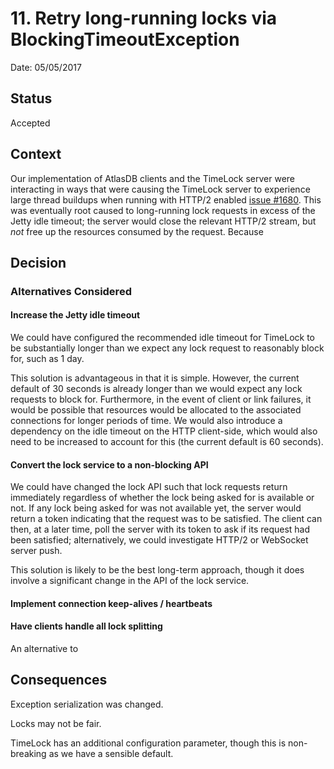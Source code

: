 # 11. Retry long-running locks via BlockingTimeoutException

Date: 05/05/2017

## Status

Accepted

## Context

Our implementation of AtlasDB clients and the TimeLock server were interacting in ways that were causing the TimeLock
server to experience large thread buildups when running with HTTP/2 enabled 
[issue #1680](https://github.com/palantir/atlasdb/issues/1680). This was eventually root caused to long-running
lock requests in excess of the Jetty idle timeout; the server would close the relevant HTTP/2 stream, but *not*
free up the resources consumed by the request. Because

## Decision

### Alternatives Considered

#### Increase the Jetty idle timeout

We could have configured the recommended idle timeout for TimeLock to be substantially longer than we expect any lock
request to reasonably block for, such as 1 day.

This solution is advantageous in that it is simple. However, the current default of 30 seconds is already longer than
we would expect any lock requests to block for. Furthermore, in the event of client or link failures, it would be 
possible that resources would be  allocated to the associated connections for longer periods of time. We would also
introduce a dependency on the idle timeout on the HTTP client-side, which would also need to be increased to
account for this (the current default is 60 seconds).

#### Convert the lock service to a non-blocking API

We could have changed the lock API such that lock requests return immediately regardless of whether the lock being
asked for is available or not. If any lock being asked for was not available yet, the server would return a token
indicating that the request was to be satisfied. The client can then, at a later time, poll the server with its token
to ask if its request had been satisfied; alternatively, we could investigate HTTP/2 or WebSocket server push.

This solution is likely to be the best long-term approach, though it does involve a significant change in the API
of the lock service.

#### Implement connection keep-alives / heartbeats

#### Have clients handle all lock splitting
An alternative to 

## Consequences

Exception serialization was changed.

Locks may not be fair.

TimeLock has an additional configuration parameter, though this is non-breaking as we have a sensible default.
